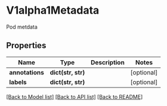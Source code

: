 # V1alpha1Metadata

Pod metdata
## Properties
Name | Type | Description | Notes
------------ | ------------- | ------------- | -------------
**annotations** | **dict(str, str)** |  | [optional] 
**labels** | **dict(str, str)** |  | [optional] 

[[Back to Model list]](../README.md#documentation-for-models) [[Back to API list]](../README.md#documentation-for-api-endpoints) [[Back to README]](../README.md)


